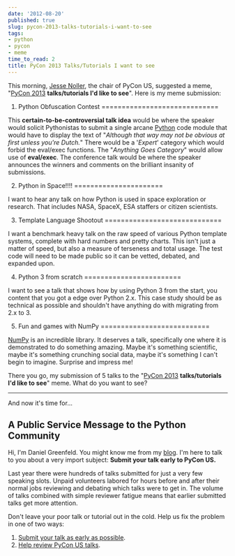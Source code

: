```yaml
---
date: '2012-08-20'
published: true
slug: pycon-2013-talks-tutorials-i-want-to-see
tags:
- python
- pycon
- meme
time_to_read: 2
title: PyCon 2013 Talks/Tutorials I want to see
---
```


This morning, [Jesse Noller](http://jessenoller.com/), the chair of
PyCon US, suggested a meme, "[PyCon 2013](https://us.pycon.org/2013)
**talks/tutorials I'd like to see**". Here is my meme submission:

1. Python Obfuscation Contest
=============================

This **certain-to-be-controversial talk idea** would be where the
speaker would solicit Pythonistas to submit a single arcane
[Python](https://python.org) code module that would have to display the
text of "*Although that way may not be obvious at first unless you're
Dutch.*" There would be a '*Expert*' category which would forbid the
eval/exec functions. The "*Anything Goes Category*" would allow use of
**eval/exec**. The conference talk would be where the speaker announces
the winners and comments on the brilliant insanity of submissions.

2. Python in Space!!!!
======================

I want to hear any talk on how Python is used in space exploration or
research. That includes NASA, SpaceX, ESA staffers or citizen
scientists.

3. Template Language Shootout
=============================

I want a benchmark heavy talk on the raw speed of various Python
template systems, complete with hard numbers and pretty charts. This
isn't just a matter of speed, but also a measure of terseness and total
usage. The test code will need to be made public so it can be vetted,
debated, and expanded upon.

4. Python 3 from scratch
========================

I want to see a talk that shows how by using Python 3 from the start,
you content that you got a edge over Python 2.x. This case study should
be as technical as possible and shouldn't have anything do with
migrating from 2.x to 3.

5. Fun and games with NumPy
===========================

[NumPy](http://numpy.scipy.org/) is an incredible library. It deserves a
talk, specifically one where it is demonstrated to do something amazing.
Maybe it's something scientific, maybe it's something crunching social
data, maybe it's something I can't begin to imagine. Surprise and
impress me!

There you go, my submission of 5 talks to the "[PyCon
2013](https://us.pycon.org/2013) **talks/tutorials I'd like to see**"
meme. What do you want to see?

------------------------------------------------------------------------

And now it's time for...

A Public Service Message to the Python Community
------------------------------------------------

Hi, I'm Daniel Greenfeld. You might know me from my
[blog](). I'm here to talk to you about a very
import subject: **Submit your talk early to PyCon US.**

Last year there were hundreds of talks submitted for just a very few
speaking slots. Unpaid volunteers labored for hours before and after
their normal jobs reviewing and debating which talks were to get in. The
volume of talks combined with simple reviewer fatigue means that earlier
submitted talks get more attention.

Don't leave your poor talk or tutorial out in the cold. Help us fix the
problem in one of two ways:

1.  [Submit your talk as early as
    possible](https://us.pycon.org/2013/speaking/cfp).
2.  [Help review PyCon US
    talks](http://pycon.blogspot.com/2012/07/i-want-you-for-pycon-program-commitee.html).
